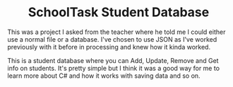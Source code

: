 <h1 align="center"> SchoolTask Student Database </h1>

This was a project I asked from the teacher where he told me I could either use a normal file or a database. I've chosen to use JSON as I've worked previously with it
before in processing and knew how it kinda worked.

This is a student database where you can Add, Update, Remove and Get info on students. It's pretty simple but I think it was a good way for me to learn more about
C# and how it works with saving data and so on.
